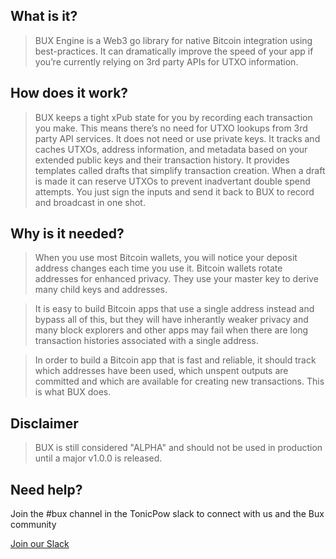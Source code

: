 ## What is it?

> BUX Engine is a Web3 go library for native Bitcoin integration using best-practices. It can dramatically improve the speed of your app if you’re currently relying on 3rd party APIs for UTXO information.

## How does it work?

> BUX keeps a tight xPub state for you by recording each transaction you make. This means there’s no need for UTXO lookups from 3rd party API services. It does not need or use private keys. It tracks and caches UTXOs, address information, and metadata based on your extended public keys and their transaction history. It provides templates called drafts that simplify transaction creation. When a draft is made it can reserve UTXOs to prevent inadvertant double spend attempts. You just sign the inputs and send it back to BUX to record and broadcast in one shot.

## Why is it needed?

> When you use most Bitcoin wallets, you will notice your deposit address changes each time you use it. Bitcoin wallets rotate addresses for enhanced privacy. They use your master key to derive many child keys and addresses.

> It is easy to build Bitcoin apps that use a single address instead and bypass all of this, but they will have inherantly weaker privacy and many block explorers and other apps may fail when there are long transaction histories associated with a single address.

> In order to build a Bitcoin app that is fast and reliable, it should track which addresses have been used, which unspent outputs are committed and which are available for creating new transactions. This is what BUX does.

## Disclaimer

> BUX is still considered "ALPHA" and should not be used in production until a major v1.0.0 is released.

## Need help?

Join the #bux channel in the TonicPow slack to connect with us and the Bux community

[Join our Slack](https://join.slack.com/t/tonicpow/shared_invite/zt-191ij0x5t-NMV8gtLeqfrQFmkFCvPHyg)
